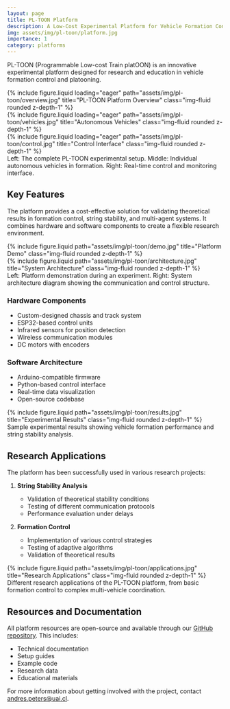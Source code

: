 ```yaml
---
layout: page
title: PL-TOON Platform
description: A Low-Cost Experimental Platform for Vehicle Formation Control
img: assets/img/pl-toon/platform.jpg
importance: 1
category: platforms
---
```


PL-TOON (Programmable Low-cost Train platOON) is an innovative experimental platform designed for research and education in vehicle formation control and platooning.

<div class="row">
    <div class="col-sm mt-3 mt-md-0">
        {% include figure.liquid loading="eager" path="assets/img/pl-toon/overview.jpg" title="PL-TOON Platform Overview" class="img-fluid rounded z-depth-1" %}
    </div>
    <div class="col-sm mt-3 mt-md-0">
        {% include figure.liquid loading="eager" path="assets/img/pl-toon/vehicles.jpg" title="Autonomous Vehicles" class="img-fluid rounded z-depth-1" %}
    </div>
    <div class="col-sm mt-3 mt-md-0">
        {% include figure.liquid loading="eager" path="assets/img/pl-toon/control.jpg" title="Control Interface" class="img-fluid rounded z-depth-1" %}
    </div>
</div>
<div class="caption">
    Left: The complete PL-TOON experimental setup. Middle: Individual autonomous vehicles in formation. Right: Real-time control and monitoring interface.
</div>

## Key Features

The platform provides a cost-effective solution for validating theoretical results in formation control, string stability, and multi-agent systems. It combines hardware and software components to create a flexible research environment.

<div class="row justify-content-sm-center">
    <div class="col-sm-8 mt-3 mt-md-0">
        {% include figure.liquid path="assets/img/pl-toon/demo.jpg" title="Platform Demo" class="img-fluid rounded z-depth-1" %}
    </div>
    <div class="col-sm-4 mt-3 mt-md-0">
        {% include figure.liquid path="assets/img/pl-toon/architecture.jpg" title="System Architecture" class="img-fluid rounded z-depth-1" %}
    </div>
</div>
<div class="caption">
    Left: Platform demonstration during an experiment. Right: System architecture diagram showing the communication and control structure.
</div>

### Hardware Components

- Custom-designed chassis and track system
- ESP32-based control units
- Infrared sensors for position detection
- Wireless communication modules
- DC motors with encoders

### Software Architecture

- Arduino-compatible firmware
- Python-based control interface
- Real-time data visualization
- Open-source codebase

<div class="row">
    <div class="col-sm mt-3 mt-md-0">
        {% include figure.liquid path="assets/img/pl-toon/results.jpg" title="Experimental Results" class="img-fluid rounded z-depth-1" %}
    </div>
</div>
<div class="caption">
    Sample experimental results showing vehicle formation performance and string stability analysis.
</div>

## Research Applications

The platform has been successfully used in various research projects:

1. **String Stability Analysis**

   - Validation of theoretical stability conditions
   - Testing of different communication protocols
   - Performance evaluation under delays

2. **Formation Control**
   - Implementation of various control strategies
   - Testing of adaptive algorithms
   - Validation of theoretical results

<div class="row">
    <div class="col-12 mt-3 mt-md-0">
        {% include figure.liquid path="assets/img/pl-toon/applications.jpg" title="Research Applications" class="img-fluid rounded z-depth-1" %}
    </div>
</div>
<div class="caption">
    Different research applications of the PL-TOON platform, from basic formation control to complex multi-vehicle coordination.
</div>

## Resources and Documentation

All platform resources are open-source and available through our [GitHub repository](https://github.com/pl-toon/pl-toon-codes). This includes:

- Technical documentation
- Setup guides
- Example code
- Research data
- Educational materials

For more information about getting involved with the project, contact [andres.peters@uai.cl](mailto:andres.peters@uai.cl).
